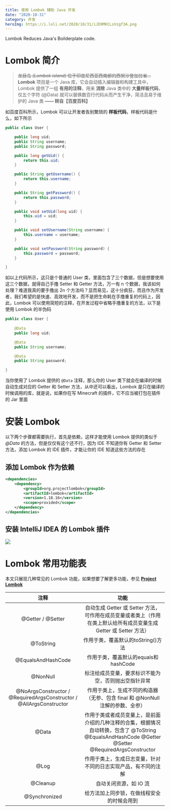 ```yaml
---
title: 使用 Lombok 辅助 Java 开发
date: "2020-10-31"
category: 开发
heroImg: https://i.loli.net/2020/10/31/iJD9MKCLsVzgf3A.png
---
```


Lombok Reduces Java's Boilderplate code.

<!--more-->

# Lombok 简介

> ~~龙目岛 *(Lombok island)* 位于印度尼西亚西南部的西努沙登加拉省...~~ **Lombok** 项目是一个 Java 库，它会自动插入编辑器和构建工具中，Lombok 提供了一组 **有用的注释**，用来 **消除** Java 类中的 **大量样板代码**，仅五个字符 (@Data) 就可以替换数百行代码从而产生干净，简洁且易于维护的 Java 类 **—— 转自【百度百科】**

如百度百科所示，Lombok 可以让开发者告别繁琐的 **样板代码**，样板代码是什么，如下所示

```java [User.java]
public class User {

    public long uid;
    public String username;
    public String password;

    public long getUid() {
        return this.uid;
    }

    public String getUsername() {
        return this.username;
    }

    public String getPassword() {
        return this.password;
    }

    public void setUid(long uid) {
        this.uid = uid;
    }

    public void setUsername(String username) {
        this.username = username;
    }

    public void setPassword(String password) {
        this.password = password;
    }

}
```

如以上代码所示，这只是个普通的 User 类，里面包含了三个数据，但是想要使用这三个数据，就得自己手撸 Setter 和 Getter 方法，万一有 n 个数据，我该如何处理？难道我真的要手撸出 2n 个方法吗？显而易见，这十分疯狂，而且作为开发者，我们希望的是快速、高效地开发，而不是把生命耗在手撸重复的代码上，因此，Lombok 可以使用简短的注释，在开发过程中省略手撸重复的方法，以下是使用 Lombok 的半伪码

```java [User.java]
public class User {
    
    @Data
    public long uid;

    @Data
    public String username;

    @Data
    public String password;

}
```

当你使用了 Lombok 提供的 `@Data` 注释，那么你的 User 类下就会在编译的时候自动生成对应的 Getter 和 Setter 方法，从中还可以看出，Lombok 是只在编译的时候调用的库，就是说，如果你在写 Minecraft 的插件，它不应当被打包在插件的 Jar 里面

# 安装 Lombok

以下两个步骤都需要执行，首先是依赖，这样才能使用 Lombok 提供的类似于 *@Data* 的方法，但是仅仅有这个还不行，因为 IDE 不知道你有 Getter 和 Setter 方法，添加 Lombok 的 IDE 插件，才能让你的 IDE 知道这些方法的存在

## 添加 Lombok 作为依赖

```xml [pom.xml]
<dependencies>
    <dependency>
        <groupId>org.projectlombok</groupId>
        <artifactId>lombok</artifactId>
        <version>1.18.16</version>
        <scope>provided</scope>
    </dependency>
</dependencies>
```

## 安装 IntelliJ IDEA 的 Lombok 插件

![](https://i.loli.net/2020/10/31/47ULRmzwQgY3JPi.png)

# Lombok 常用功能表

本文只展现几种常见的 Lombok 功能，如果想要了解更多功能，参见 **[Project Lombok](https://projectlombok.org/features/all)**

注释|功能
:-:|:-:
@Getter / @Setter|自动生成 Getter 或 Setter 方法，可作用在成员变量或者类上（作用在类上默认给所有成员变量生成 Getter 或 Setter 方法）
@ToString|作用于类，覆盖默认的toString()方法
@EqualsAndHashCode|作用于类，覆盖默认的equals和hashCode
@NonNull|标注给成员变量，要求标识不能为空，否则抛出空指针异常
@NoArgsConstructor / @RequiredArgsConstructor / @AllArgsConstructor|作用于类上，生成不同的构造器（无参、包含 final 和 @NonNull 注解的参数、全参）
@Data|作用于类或者成员变量上，是前面介绍的几种注释的合集，根据情况自动转换，包含了 @ToString @EqualsAndHashCode @Getter @Setter @RequiredArgsConstructor
@Log|作用于类上，生成日志变量，针对不同的日志实现产品，有不同的注解
@Cleanup|自动关闭资源，如 IO 流
@Synchronized|给方法加上同步锁，在做线程安全的时候会用到